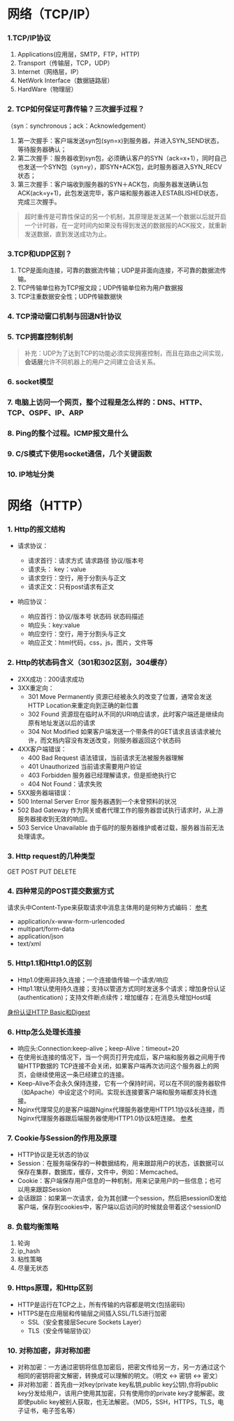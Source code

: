 # 网络（TCP/IP）
### 1.TCP/IP协议
1. Applications(应用层，SMTP，FTP，HTTP)
2. Transport（传输层，TCP，UDP）
3. Internet（网络层，IP）
4. NetWork Interface（数据链路层）
5. HardWare（物理层）

### 2. TCP如何保证可靠传输？三次握手过程？
（syn：synchronous；ack：Acknowledgement）
1. 第一次握手：客户端发送syn包(syn=x)到服务器，并进入SYN_SEND状态，等待服务器确认；
2. 第二次握手：服务器收到syn包，必须确认客户的SYN（ack=x+1），同时自己也发送一个SYN包（syn=y），即SYN+ACK包，此时服务器进入SYN_RECV状态；
3. 第三次握手：客户端收到服务器的SYN＋ACK包，向服务器发送确认包ACK(ack=y+1)，此包发送完毕，客户端和服务器进入ESTABLISHED状态，完成三次握手。
> 超时重传是可靠性保证的另一个机制，其原理是发送某一个数据以后就开启一个计时器，在一定时间内如果没有得到发送的数据报的ACK报文，就重新发送数据，直到发送成功为止。

### 3.TCP和UDP区别？
1. TCP是面向连接，可靠的数据流传输；UDP是非面向连接，不可靠的数据流传输。
2. TCP传输单位称为TCP报文段；UDP传输单位称为用户数据报
3. TCP注重数据安全性；UDP传输数据快

### 4. TCP滑动窗口机制与回退N针协议

### 5. TCP拥塞控制机制
> 补充：UDP为了达到TCP的功能必须实现拥塞控制，而且在路由之间实现，**会话层**允许不同机器上的用户之间建立会话关系。

### 6. socket模型

### 7. **电脑上访问一个网页**，整个过程是怎么样的：DNS、HTTP、TCP、OSPF、IP、ARP

### 8. Ping的整个过程。ICMP报文是什么

### 9. C/S模式下使用socket通信，几个关键函数

### 10. IP地址分类

# 网络（HTTP）
### 1. Http的报文结构
* 请求协议：
  * 请求首行：请求方式 请求路径 协议/版本号
  * 请求头： key：value
  * 请求空行：空行，用于分割头与正文
  * 请求正文：只有post请求有正文

* 响应协议：
  * 响应首行：协议/版本号 状态码 状态码描述
  * 响应头：key:value
  * 响应空行：空行，用于分割头与正文
  * 响应正文：html代码，css，js，图片，文件等  

### 2. Http的状态码含义（301和302区别，304缓存）
* 2XX成功：200请求成功
* 3XX重定向：
  * 301 Move Permanently 资源已经被永久的改变了位置，通常会发送HTTP Location来重定向到正确的新位置
  * 302 Found 资源现在临时从不同的URI响应请求，此时客户端还是继续向原有地址发送以后的请求
  * 304 Not Modified 如果客户端发送一个带条件的GET请求且该请求被允许，而文档内容没有发送改变，则服务器返回这个状态码
* 4XX客户端错误：
  * 400 Bad Request 语法错误，当前请求无法被服务器理解
  * 401 Unauthorized 当前请求需要用户验证
  * 403 Forbidden 服务器已经理解请求，但是拒绝执行它
  * 404 Not Found：请求失败
* 5XX服务器端错误：
 * 500 Internal Server Error 服务器遇到一个未曾预料的状况
 * 502 Bad Gateway 作为网关或者代理工作的服务器尝试执行请求时，从上游服务器接收到无效的响应。
 * 503 Service Unavailable 由于临时的服务器维护或者过载，服务器当前无法处理请求。

### 3. Http request的几种类型
GET POST PUT DELETE

### 4. 四种常见的POST提交数据方式
请求头中Content-Type来获取请求中消息主体用的是何种方式编码：
[参考](https://imququ.com/post/four-ways-to-post-data-in-http.html)
* application/x-www-form-urlencoded
* multipart/form-data
* application/json
* text/xml


### 5. Http1.1和Http1.0的区别
* Http1.0使用非持久连接；一个连接值传输一个请求/响应
* Http1.1默认使用持久连接；支持以管道方式同时发送多个请求；增加身份认证(authentication)；支持文件断点续传；增加缓存；在消息头增加Host域

[身份认证HTTP Basic和Digest](http://blog.csdn.net/kiwi_coder/article/details/28677651)

### 6. Http怎么处理长连接
* 响应头:Connection:keep-alive；keep-Alive：timeout=20
* 在使用长连接的情况下，当一个网页打开完成后，客户端和服务器之间用于传输HTTP数据的 TCP连接不会关闭，如果客户端再次访问这个服务器上的网页，会继续使用这一条已经建立的连接。
* Keep-Alive不会永久保持连接，它有一个保持时间，可以在不同的服务器软件（如Apache）中设定这个时间。实现长连接要客户端和服务端都支持长连接。
* Nginx代理常见的是客户端跟Nginx代理服务器使用HTTP1.1协议&长连接，而Nginx代理服务器跟后端服务器使用HTTP1.0协议&短连接。
[参考](http://www.cnblogs.com/cswuyg/p/3653263.html)

### 7. Cookie与Session的作用及原理
* HTTP协议是无状态的协议
* Session：在服务端保存的一种数据结构，用来跟踪用户的状态，该数据可以保存在集群，数据库，缓存，文件中，例如：Memcached。
* Cookie：客户端保存用户信息的一种机制，用来记录用户的一些信息；也可以用来跟踪Session
* 会话跟踪：如果第一次请求，会为其创建一个session，然后把sessionID发给客户端，保存到cookies中，客户端以后访问的时候就会带着这个sessionID

### 8. 负载均衡策略
1. 轮询
2. ip_hash
3. 粘性策略
4. 尽量无状态

### 9. Https原理，和Http区别
* HTTP是运行在TCP之上，所有传输的内容都是明文(包括密码)
* HTTPS是在应用层和传输层之间插入SSL/TLS进行加密
  * SSL（安全套接层Secure Sockets Layer）
  * TLS（安全传输层协议）

### 10. 对称加密，非对称加密
* 对称加密：一方通过密钥将信息加密后，把密文传给另一方，另一方通过这个相同的密钥将密文解密，转换成可以理解的明文。（明文 <-> 密钥 <-> 密文）
* 非对称加密：首先由一对key(private key私钥,public key公钥),你将public key分发给用户，该用户使用其加密，只有使用你的private key才能解密。故即使public key被别人获取，也无法解密。（MD5，SSH，HTTPS，TLS，电子证书，电子签名等）
